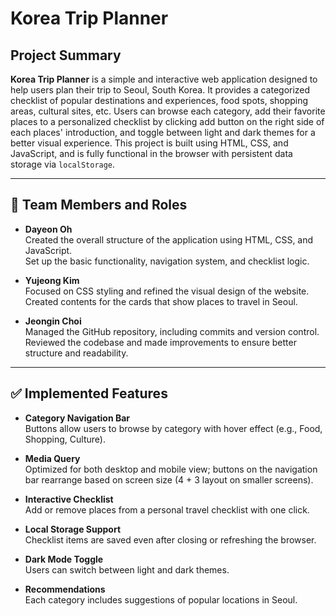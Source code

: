 # Korea Trip Planner

## Project Summary

**Korea Trip Planner** is a simple and interactive web application designed to help users plan their trip to Seoul, South Korea. It provides a categorized checklist of popular destinations and experiences, food spots, shopping areas, cultural sites, etc. Users can browse each category, add their favorite places to a personalized checklist by clicking add button on the right side of each places' introduction, and toggle between light and  dark themes for a better visual experience. This project is built using HTML, CSS, and JavaScript, and is fully functional in the browser with persistent data storage via `localStorage`.

---

## 👥 Team Members and Roles

- **Dayeon Oh**  
  Created the overall structure of the application using HTML, CSS, and JavaScript.  
  Set up the basic functionality, navigation system, and checklist logic.

- **Yujeong Kim**  
  Focused on CSS styling and refined the visual design of the website.  
  Created contents for the cards that show places to travel in Seoul.

- **Jeongin Choi**  
  Managed the GitHub repository, including commits and version control.  
  Reviewed the codebase and made improvements to ensure better structure and readability.

---

## ✅ Implemented Features

- **Category Navigation Bar**  
  Buttons allow users to browse by category with hover effect (e.g., Food, Shopping, Culture).

- **Media Query**  
  Optimized for both desktop and mobile view; buttons on the navigation bar rearrange based on screen size (4 + 3 layout on smaller screens).

- **Interactive Checklist**  
  Add or remove places from a personal travel checklist with one click.

- **Local Storage Support**  
  Checklist items are saved even after closing or refreshing the browser.

- **Dark Mode Toggle**  
  Users can switch between light and dark themes.

- **Recommendations**  
  Each category includes suggestions of popular locations in Seoul.
